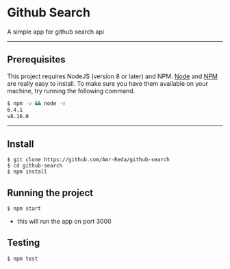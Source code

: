 # Github Search

A simple app for github search api

---
## Prerequisites

This project requires NodeJS (version 8 or later) and NPM.
[Node](http://nodejs.org/) and [NPM](https://npmjs.org/) are really easy to install.
To make sure you have them available on your machine,
try running the following command.

```sh
$ npm -v && node -v
6.4.1
v8.16.0
```
---

## Install

    $ git clone https://github.com/Amr-Reda/github-search
    $ cd github-search
    $ npm install

## Running the project

    $ npm start
- this will run the app on port 3000

## Testing

    $ npm test